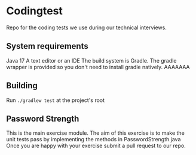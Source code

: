 # Codingtest
Repo for the coding tests we use during our technical interviews.

## System requirements
Java 17
A text editor or an IDE
The build system is Gradle. The gradle wrapper is provided so you don't need to install gradle natively.
AAAAAAA
## Building
Run ```./gradlew test``` at the project's root

## Password Strength
This is the main exercise module. The aim of this exercise is to make the unit tests pass by implementing the methods in PasswordStrength.java
Once you are happy with your exercise submit a pull request to our repo.


